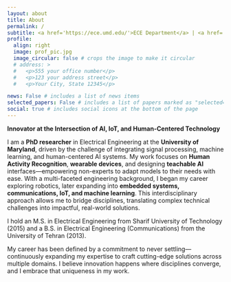 ```yaml
---
layout: about
title: About
permalink: /
subtitle: <a href='https://ece.umd.edu/'>ECE Department</a> | <a href='https://www.umd.edu/'>University of Maryland, College Park</a>
profile:
  align: right
  image: prof_pic.jpg
  image_circular: false # crops the image to make it circular
  # address: >
  #   <p>555 your office number</p>
  #   <p>123 your address street</p>
  #   <p>Your City, State 12345</p>

news: False # includes a list of news items
selected_papers: False # includes a list of papers marked as "selected={true}"
social: true # includes social icons at the bottom of the page
---
```


**Innovator at the Intersection of AI, IoT, and Human-Centered Technology**

I am a **PhD researcher** in Electrical Engineering at the **University of Maryland**, driven by the challenge of integrating signal processing, machine learning, and human-centered AI systems. My work focuses on **Human Activity Recognition**, **wearable devices**, and designing **teachable AI** interfaces—empowering non-experts to adapt models to their needs with ease.
With a multi-faceted engineering background, I began my career exploring robotics, later expanding into **embedded systems, communications, IoT, and machine learning**. This interdisciplinary approach allows me to bridge disciplines, translating complex technical challenges into impactful, real-world solutions.

I hold an M.S. in Electrical Engineering from Sharif University of Technology (2015) and a B.S. in Electrical Engineering (Communications) from the University of Tehran (2013).

My career has been defined by a commitment to never settling—continuously expanding my expertise to craft cutting-edge solutions across multiple domains. I believe innovation happens where disciplines converge, and I embrace that uniqueness in my work.
